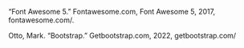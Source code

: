 “Font Awesome 5.” Fontawesome.com, Font Awesome 5, 2017, fontawesome.com/.

Otto, Mark. “Bootstrap.” Getbootstrap.com, 2022, getbootstrap.com/